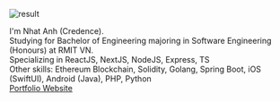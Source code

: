 

![result](https://user-images.githubusercontent.com/72392353/170181081-29cfa155-45e3-4757-840f-d0df979f19ef.gif)

I'm Nhat Anh (Credence).</br>
Studying for Bachelor of Engineering majoring in Software Engineering (Honours) at RMIT VN.</br>
Specializing in ReactJS, NextJS, NodeJS, Express, TS</br>
Other skills: Ethereum Blockchain, Solidity, Golang, Spring Boot, iOS (SwiftUI), Android (Java), PHP, Python
</br>
[Portfolio Website](https://truongnhatanhh.vercel.app/)
